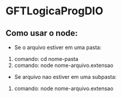 # GFTLogicaProgDIO


## Como usar o node:
- Se o arquivo estiver em uma pasta:
1. comando: cd nome-pasta
2. comando: node nome-arquivo.extensao

- Se arquivo nao estiver em uma subpasta:
1. comando: node nome-arquivo.extensao
